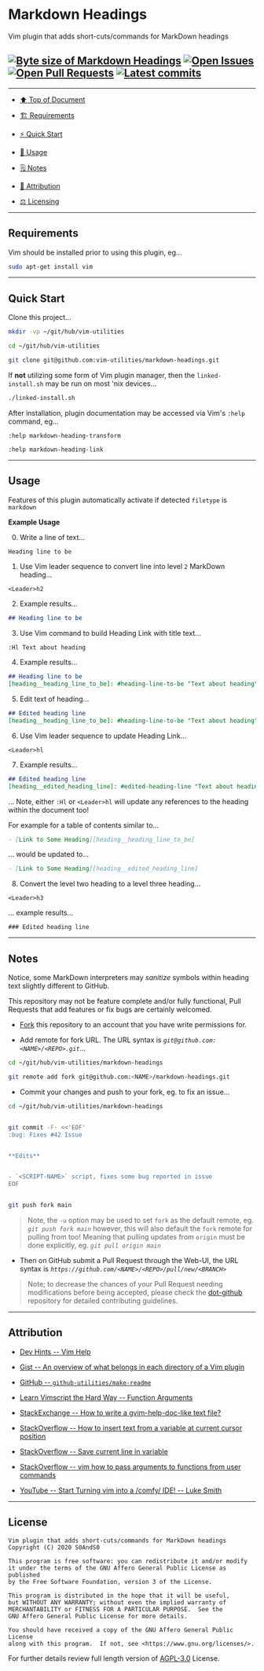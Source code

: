 # Markdown Headings
[heading__top]:
  #markdown-headings
  "&#x2B06; Vim plugin that adds short-cuts/commands for MarkDown headings"


Vim plugin that adds short-cuts/commands for MarkDown headings


## [![Byte size of Markdown Headings][badge__main__markdown_headings__source_code]][markdown_headings__main__source_code] [![Open Issues][badge__issues__markdown_headings]][issues__markdown_headings] [![Open Pull Requests][badge__pull_requests__markdown_headings]][pull_requests__markdown_headings] [![Latest commits][badge__commits__markdown_headings__main]][commits__markdown_headings__main]


------


- [:arrow_up: Top of Document][heading__top]

- [:building_construction: Requirements][heading__requirements]

- [:zap: Quick Start][heading__quick_start]

- [&#x1F9F0; Usage][heading__usage]

- [&#x1F5D2; Notes][heading__notes]

- [:card_index: Attribution][heading__attribution]

- [:balance_scale: Licensing][heading__license]


------



## Requirements
[heading__requirements]:
  #requirements
  "&#x1F3D7; Prerequisites and/or dependencies that this project needs to function properly"


Vim should be installed prior to using this plugin, eg...


```Bash
sudo apt-get install vim
```


___


## Quick Start
[heading__quick_start]:
  #quick-start
  "&#9889; Perhaps as easy as one, 2.0,..."


Clone this project...


```Bash
mkdir -vp ~/git/hub/vim-utilities

cd ~/git/hub/vim-utilities

git clone git@github.com:vim-utilities/markdown-headings.git
```


If **not** utilizing some form of Vim plugin manager, then the `linked-install.sh` may be run on most 'nix devices...


```Bash
./linked-install.sh
```


After installation, plugin documentation may be accessed via Vim's `:help` command, eg...


```Vim
:help markdown-heading-transform

:help markdown-heading-link
```


___


## Usage
[heading__usage]:
  #usage
  "&#x1F9F0; How to utilize this project"


Features of this plugin automatically activate if detected `filetype` is `markdown`


**Example Usage**


0. Write a line of text...


```MarkDown
Heading line to be
```

1. Use Vim leader sequence to convert line into level `2` MarkDown heading...


```Vim
<Leader>h2
```

2. Example results...


```MarkDown
## Heading line to be
```


3. Use Vim command to build Heading Link with title text...


```Vim
:Hl Text about heading
```


4. Example results...


```MarkDown
## Heading line to be
[heading__heading_line_to_be]: #heading-line-to-be "Text about heading"
```


5. Edit text of heading...


```MarkDown
## Edited heading line
[heading__heading_line_to_be]: #heading-line-to-be "Text about heading"
```

6. Use Vim leader sequence to update Heading Link...


```Vim
<Leader>hl
```


7. Example results...


```MarkDown
## Edited heading line
[heading__edited_heading_line]: #edited-heading-line "Text about heading"
```


... Note, either `:Hl` or `<Leader>hl` will update any references to the heading within the document too!


For example for a table of contents similar to...


```MarkDown
- [Link to Some Heading][heading__heading_line_to_be]
```


... would be updated to...


```MarkDown
- [Link to Some Heading][heading__edited_heading_line]
```


8. Convert the level two heading to a level three heading...


```Vim
<Leader>h3
```


... example results...


```Vim
### Edited heading line
```


___


## Notes
[heading__notes]:
  #notes
  "&#x1F5D2; Additional things to keep in mind when developing"


Notice, some MarkDown interpreters may _sanitize_ symbols within heading text slightly different to GitHub.


This repository may not be feature complete and/or fully functional, Pull Requests that add features or fix bugs are certainly welcomed.


- [Fork][markdown_headings__fork_it] this repository to an account that you have write permissions for.

- Add remote for fork URL. The URL syntax is _`git@github.com:<NAME>/<REPO>.git`_...


```Bash
cd ~/git/hub/vim-utilities/markdown-headings

git remote add fork git@github.com:<NAME>/markdown-headings.git
```


- Commit your changes and push to your fork, eg. to fix an issue...


```Bash
cd ~/git/hub/vim-utilities/markdown-headings


git commit -F- <<'EOF'
:bug: Fixes #42 Issue


**Edits**


- `<SCRIPT-NAME>` script, fixes some bug reported in issue
EOF


git push fork main
```


> Note, the `-u` option may be used to set `fork` as the default remote, eg. _`git push fork main`_ however, this will also default the `fork` remote for pulling from too! Meaning that pulling updates from `origin` must be done explicitly, eg. _`git pull origin main`_


- Then on GitHub submit a Pull Request through the Web-UI, the URL syntax is _`https://github.com/<NAME>/<REPO>/pull/new/<BRANCH>`_


> Note; to decrease the chances of your Pull Request needing modifications before being accepted, please check the [dot-github](https://github.com/vim-utilities/.github) repository for detailed contributing guidelines.


___


## Attribution
[heading__attribution]:
  #attribution
  "&#x1F4C7; Resources that where helpful in building this project so far."


- [Dev Hints -- Vim Help](https://devhints.io/vim-help)

- [Gist -- An overview of what belongs in each directory of a Vim plugin](https://gist.github.com/nelstrom/1056049/784e252c3de653e204e9e128653010e19fbd493f)

- [GitHub -- `github-utilities/make-readme`](https://github.com/github-utilities/make-readme)

- [Learn Vimscript the Hard Way -- Function Arguments](https://learnvimscriptthehardway.stevelosh.com/chapters/24.html)

- [StackExchange -- How to write a gvim-help-doc-like text file?](https://stackoverflow.com/questions/5576091/)

- [StackOverflow -- How to insert text from a variable at current cursor position](https://vi.stackexchange.com/questions/21825/)

- [StackOverflow -- Save current line in variable](https://stackoverflow.com/questions/13821350/)

- [StackOverflow -- vim how to pass arguments to functions from user commands](https://stackoverflow.com/questions/3213657/)

- [YouTube -- Start Turning vim into a /comfy/ IDE! -- Luke Smith](https://www.youtube.com/watch?v=Q4I_Ft-VLAg)


___


## License
[heading__license]:
  #license
  "&#x2696; Legal side of Open Source"


```
Vim plugin that adds short-cuts/commands for MarkDown headings
Copyright (C) 2020 S0AndS0

This program is free software: you can redistribute it and/or modify
it under the terms of the GNU Affero General Public License as published
by the Free Software Foundation, version 3 of the License.

This program is distributed in the hope that it will be useful,
but WITHOUT ANY WARRANTY; without even the implied warranty of
MERCHANTABILITY or FITNESS FOR A PARTICULAR PURPOSE.  See the
GNU Affero General Public License for more details.

You should have received a copy of the GNU Affero General Public License
along with this program.  If not, see <https://www.gnu.org/licenses/>.
```


For further details review full length version of [AGPL-3.0][branch__current__license] License.



[branch__current__license]:
  /LICENSE
  "&#x2696; Full length version of AGPL-3.0 License"


[badge__commits__markdown_headings__main]:
  https://img.shields.io/github/last-commit/vim-utilities/markdown-headings/main.svg

[commits__markdown_headings__main]:
  https://github.com/vim-utilities/markdown-headings/commits/main
  "&#x1F4DD; History of changes on this branch"


[markdown_headings__community]:
  https://github.com/vim-utilities/markdown-headings/community
  "&#x1F331; Dedicated to functioning code"


[issues__markdown_headings]:
  https://github.com/vim-utilities/markdown-headings/issues
  "&#x2622; Search for and _bump_ existing issues or open new issues for project maintainer to address."

[markdown_headings__fork_it]:
  https://github.com/vim-utilities/markdown-headings/
  "&#x1F531; Fork it!"

[pull_requests__markdown_headings]:
  https://github.com/vim-utilities/markdown-headings/pulls
  "&#x1F3D7; Pull Request friendly, though please check the Community guidelines"

[markdown_headings__main__source_code]:
  https://github.com/vim-utilities/markdown-headings/
  "&#x2328; Project source!"

[badge__issues__markdown_headings]:
  https://img.shields.io/github/issues/vim-utilities/markdown-headings.svg

[badge__pull_requests__markdown_headings]:
  https://img.shields.io/github/issues-pr/vim-utilities/markdown-headings.svg

[badge__main__markdown_headings__source_code]:
  https://img.shields.io/github/repo-size/vim-utilities/markdown-headings


[vim_home]:
  https://www.vim.org
  "Home page for the Vim text editor"

[vim__github]:
  https://github.com/vim/vim
  "Source code for Vim on GitHub"
